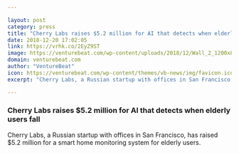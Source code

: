 ```yaml
---

layout: post
category: press
title: "Cherry Labs raises $5.2 million for AI that detects when elderly users fall"
date: 2018-12-20 17:02:05
link: https://vrhk.co/2EyZ9ST
image: https://venturebeat.com/wp-content/uploads/2018/12/Wall_2_1200x800.png?fit=1200%2C800&strip=all
domain: venturebeat.com
author: "VentureBeat"
icon: https://venturebeat.com/wp-content/themes/vb-news/img/favicon.ico
excerpt: "Cherry Labs, a Russian startup with offices in San Francisco, has raised $5.2 million for a smart home monitoring system for elderly users."

---
```


### Cherry Labs raises $5.2 million for AI that detects when elderly users fall

Cherry Labs, a Russian startup with offices in San Francisco, has raised $5.2 million for a smart home monitoring system for elderly users.